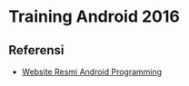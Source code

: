 # Training Android 2016 #

## Referensi ##

* [Website Resmi Android Programming](https://developer.android.com/index.html)

